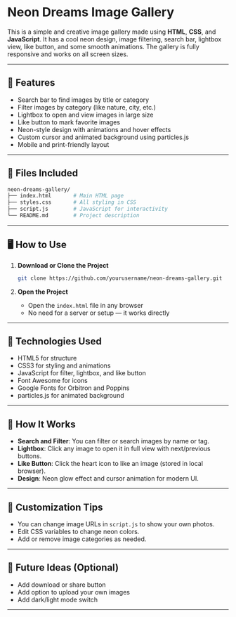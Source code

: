 
# Neon Dreams Image Gallery

This is a simple and creative image gallery made using **HTML**, **CSS**, and **JavaScript**. It has a cool neon design, image filtering, search bar, lightbox view, like button, and some smooth animations. The gallery is fully responsive and works on all screen sizes.

---

## 🔹 Features

- Search bar to find images by title or category
- Filter images by category (like nature, city, etc.)
- Lightbox to open and view images in large size
- Like button to mark favorite images
- Neon-style design with animations and hover effects
- Custom cursor and animated background using particles.js
- Mobile and print-friendly layout

---

## 📁 Files Included

```bash
neon-dreams-gallery/
├── index.html       # Main HTML page
├── styles.css       # All styling in CSS
├── script.js        # JavaScript for interactivity
└── README.md        # Project description
````

---

## 🖥️ How to Use

1. **Download or Clone the Project**

   ```bash
   git clone https://github.com/yourusername/neon-dreams-gallery.git
   ```

2. **Open the Project**

   * Open the `index.html` file in any browser
   * No need for a server or setup — it works directly

---

## 🧪 Technologies Used

* HTML5 for structure
* CSS3 for styling and animations
* JavaScript for filter, lightbox, and like button
* Font Awesome for icons
* Google Fonts for Orbitron and Poppins
* particles.js for animated background

---

## 📝 How It Works

* **Search and Filter**: You can filter or search images by name or tag.
* **Lightbox**: Click any image to open it in full view with next/previous buttons.
* **Like Button**: Click the heart icon to like an image (stored in local browser).
* **Design**: Neon glow effect and cursor animation for modern UI.

---

## 🔧 Customization Tips

* You can change image URLs in `script.js` to show your own photos.
* Edit CSS variables to change neon colors.
* Add or remove image categories as needed.

---

## 📌 Future Ideas (Optional)

* Add download or share button
* Add option to upload your own images
* Add dark/light mode switch

---

```
